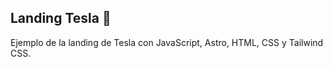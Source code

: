 ## Landing Tesla 🚀

Ejemplo de la landing de Tesla con JavaScript, Astro, HTML, CSS y Tailwind CSS.
